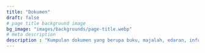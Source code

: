 ```yaml
---
title: "Dokumen"
draft: false
# page title background image
bg_image: "images/backgrounds/page-title.webp"
# meta description
description : "Kumpulan dokumen yang berupa buku, majalah, edaran, infografis, artikel yang dapat diunduh."
---
```

